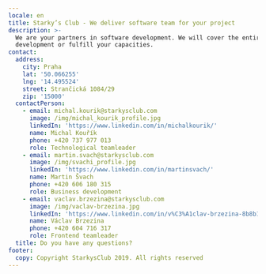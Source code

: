 ```yaml
---
locale: en
title: Starky’s Club - We deliver software team for your project
description: >-
  We are your partners in software development. We will cover the entire
  development or fulfill your capacities.
contact:
  address:
    city: Praha
    lat: '50.066255'
    lng: '14.495524'
    street: Strančická 1084/29
    zip: '15000'
  contactPerson:
    - email: michal.kourik@starkysclub.com
      image: /img/michal_kourik_profile.jpg
      linkedIn: 'https://www.linkedin.com/in/michalkourik/'
      name: Michal Kouřík
      phone: ‭+420 737 977 013‬
      role: Technological teamleader
    - email: martin.svach@starkysclub.com
      image: /img/svachi_profile.jpg
      linkedIn: 'https://www.linkedin.com/in/martinsvach/'
      name: Martin Švach
      phone: +420 ‭606 180 315‬
      role: Business development
    - email: vaclav.brzezina@starkysclub.com
      image: /img/vaclav-brzezina.jpg
      linkedIn: 'https://www.linkedin.com/in/v%C3%A1clav-brzezina-8b8b14107/'
      name: Václav Brzezina
      phone: ‭+420 604 716 317‬
      role: Frontend teamleader
  title: Do you have any questions?
footer:
  copy: Copyright StarkysClub 2019. All rights reserved
---
```


